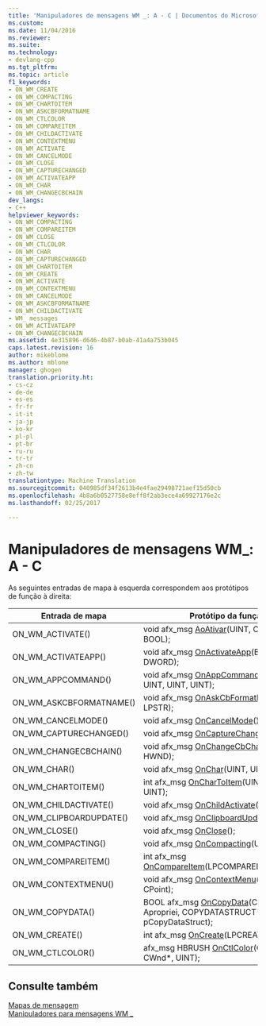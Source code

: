 ```yaml
---
title: 'Manipuladores de mensagens WM _: A - C | Documentos do Microsoft'
ms.custom: 
ms.date: 11/04/2016
ms.reviewer: 
ms.suite: 
ms.technology:
- devlang-cpp
ms.tgt_pltfrm: 
ms.topic: article
f1_keywords:
- ON_WM_CREATE
- ON_WM_COMPACTING
- ON_WM_CHARTOITEM
- ON_WM_ASKCBFORMATNAME
- ON_WM_CTLCOLOR
- ON_WM_COMPAREITEM
- ON_WM_CHILDACTIVATE
- ON_WM_CONTEXTMENU
- ON_WM_ACTIVATE
- ON_WM_CANCELMODE
- ON_WM_CLOSE
- ON_WM_CAPTURECHANGED
- ON_WM_ACTIVATEAPP
- ON_WM_CHAR
- ON_WM_CHANGECBCHAIN
dev_langs:
- C++
helpviewer_keywords:
- ON_WM_COMPACTING
- ON_WM_COMPAREITEM
- ON_WM_CLOSE
- ON_WM_CTLCOLOR
- ON_WM_CHAR
- ON_WM_CAPTURECHANGED
- ON_WM_CHARTOITEM
- ON_WM_CREATE
- ON_WM_ACTIVATE
- ON_WM_CONTEXTMENU
- ON_WM_CANCELMODE
- ON_WM_ASKCBFORMATNAME
- ON_WM_CHILDACTIVATE
- WM_ messages
- ON_WM_ACTIVATEAPP
- ON_WM_CHANGECBCHAIN
ms.assetid: 4e315896-d646-4b87-b0ab-41a4a753b045
caps.latest.revision: 16
author: mikeblome
ms.author: mblome
manager: ghogen
translation.priority.ht:
- cs-cz
- de-de
- es-es
- fr-fr
- it-it
- ja-jp
- ko-kr
- pl-pl
- pt-br
- ru-ru
- tr-tr
- zh-cn
- zh-tw
translationtype: Machine Translation
ms.sourcegitcommit: 040985df34f2613b4e4fae29498721aef15d50cb
ms.openlocfilehash: 4b8a6b0527758e8eff8f2ab3ece4a69927176e2c
ms.lasthandoff: 02/25/2017

---
```

# <a name="wm-message-handlers-a---c"></a>Manipuladores de mensagens WM_: A - C
As seguintes entradas de mapa à esquerda correspondem aos protótipos de função à direita:  
  
|Entrada de mapa|Protótipo da função|  
|---------------|------------------------|  
|ON_WM_ACTIVATE()|void afx_msg [AoAtivar](../../mfc/reference/cwnd-class.md#onactivate)(UINT, CWnd *, BOOL);|  
|ON_WM_ACTIVATEAPP()|void afx_msg [OnActivateApp](../../mfc/reference/cwnd-class.md#onactivateapp)(BOOL, DWORD);|  
|ON_WM_APPCOMMAND()|void afx_msg [OnAppCommand](../../mfc/reference/cwnd-class.md#onappcommand)(CWnd *, UINT, UINT, UINT);|  
|ON_WM_ASKCBFORMATNAME()|void afx_msg [OnAskCbFormatName](../../mfc/reference/cwnd-class.md#onaskcbformatname)(UINT, LPSTR);|  
|ON_WM_CANCELMODE()|void afx_msg [OnCancelMode](../../mfc/reference/cwnd-class.md#oncancelmode)();|  
|ON_WM_CAPTURECHANGED()|void afx_msg [OnCaptureChanged](../../mfc/reference/cwnd-class.md#oncapturechanged)(CWnd *);|  
|ON_WM_CHANGECBCHAIN()|void afx_msg [OnChangeCbChain](../../mfc/reference/cwnd-class.md#onchangecbchain)(HWND, HWND);|  
|ON_WM_CHAR()|void afx_msg [OnChar](../../mfc/reference/cwnd-class.md#onchar)(UINT, UINT, UINT);|  
|ON_WM_CHARTOITEM()|int afx_msg [OnCharToItem](../../mfc/reference/cwnd-class.md#onchartoitem)(UINT, CWnd *, UINT);|  
|ON_WM_CHILDACTIVATE()|void afx_msg [OnChildActivate](../../mfc/reference/cwnd-class.md#onchildactivate)();|  
|ON_WM_CLIPBOARDUPDATE()|void afx_msg [OnClipboardUpdate](../../mfc/reference/cwnd-class.md#onclipboardupdate)();|  
|ON_WM_CLOSE()|void afx_msg [OnClose](../../mfc/reference/cwnd-class.md#onclose)();|  
|ON_WM_COMPACTING()|void afx_msg [OnCompacting](../../mfc/reference/cwnd-class.md#oncompacting)(UINT);|  
|ON_WM_COMPAREITEM()|int afx_msg [OnCompareItem](../../mfc/reference/cwnd-class.md#oncompareitem)(LPCOMPAREITEMSTRUCT);|  
|ON_WM_CONTEXTMENU()|void afx_msg [OnContextMenu](../../mfc/reference/cwnd-class.md#oncontextmenu)(CWnd *, CPoint);|  
|ON_WM_COPYDATA()|BOOL afx_msg [OnCopyData](../../mfc/reference/cwnd-class.md#oncopydata)(CWnd * Apropriei, COPYDATASTRUCT\* pCopyDataStruct);|  
|ON_WM_CREATE()|int afx_msg [OnCreate](../../mfc/reference/cwnd-class.md#oncreate)(LPCREATESTRUCT);|  
|ON_WM_CTLCOLOR()|afx_msg HBRUSH [OnCtlColor](../../mfc/reference/cwnd-class.md#onctlcolor)(CDC *, CWnd\*, UINT);|  
  
## <a name="see-also"></a>Consulte também  
 [Mapas de mensagem](../../mfc/reference/message-maps-mfc.md)   
 [Manipuladores para mensagens WM _](../../mfc/reference/handlers-for-wm-messages.md)


